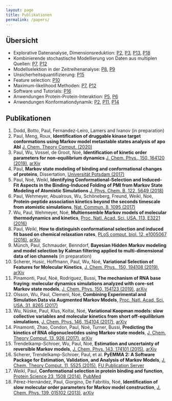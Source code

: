 ```yaml
---
layout: page
title: Publikationen
permalink: /papers/
---
```


## Übersicht

- Explorative Datenanalyse, Dimensionsreduktion:	[P2](#P2), [P3](#P3), [P13](#P13), [P18](#P18)
- Kombinierende stochastische Modellierung von Daten aus multiplen Quellen:	[P7](#P7), [P12](#P12)
- Modellselektion in der Zeitreihenanalyse:  	[P8](#P8), [P9](#P9)
- Unsicherheitsquantifizierung:	[P15](#P15)
- Feature selection:	[P10]()
- Maximum-likelihood Methoden:	[P7](#P7), [P12](#P12)
- Software und Tutorials:	[P16](#P16)
- Anwendungen Protein-Protein-Interaktion: [P5](#P5), [P6](#P6)
- Anwendungen Konformationdynamik: [P2](#P2), [P11](#P11), [P14](#P14)

## Publikationen

1. <a name="P1" />Dodd, Botto, Paul, Fernandez-Leiro, Lamers and Ivanov (in preparation)
2. <a name="P2" />Paul, Meng, Roux, **Identification of druggable kinase target conformations using Markov model metastable states analysis of apo Abl** [J. Chem. Theory Comput. (2020)](https://doi.org/10.1021/acs.jctc.9b01158)
3. <a name="P3" />Paul, Wu, Vossel, de Groot, Noé, **Identification of kinetic order parameters for non-equilibrium dynamics** [J.  Chem. Phys., 150, 164120 (2019)](https://doi.org/10.1063/1.5083627), [arXiv](https://arxiv.org/abs/1811.12551)
4. <a name="P4" />Paul, **Markov state modeling of binding and conformational changes of proteins**, Dissertation, [Universität Potsdam  (2017)](https://nbn-resolving.org/urn:nbn:de:kobv:517-opus4-404273)
5. <a name="P5" />Paul, Noé, Weikl, **Identifying Conformational-Selection and Induced-Fit Aspects in the Binding-Induced Folding of PMI from Markov State Modeling of Atomistic Simulations** [J. Phys. Chem. B, 122, 5649 (2018)](https://doi.org/10.1021/acs.jpcb.7b12146)
6. <a name="P6" />Paul, Wehmeyer, Abualrous, Wu, Schöneberg, Freund, Weikl, Noé, **Protein-peptide association kinetics beyond the seconds timescale from atomistic simulations**, [Nat. Commun. 8, 1095 (2017)](https://doi.org/10.1038/s41467-017-01163-6)
7. <a name="P7" />Wu, Paul, Wehmeyer, Noé, **Multiensemble Markov models of molecular thermodynamics and kinetics**, [Proc. Natl. Acad. Sci. USA. 113, E3221 (2016)](https://doi.org/10.1073/pnas.1525092113)
8. <a name="P8" />Paul, Weikl, **How to distinguish conformational selection and induced fit based on chemical relaxation rates**, [PLoS comput. biol. 12, e1005067 (2016)](https://doi.org/10.1371/journal.pcbi.1005067), [arXiv](https://arxiv.org/abs/1609.06021)
9. <a name="P9" />Münch, Paul, Schmauder, Benndorf, **Bayesian Hidden Markov modeling and model selection by Kalman filtering applied to multi-dimensional data of ion channels** (in preparation)
10. <a name="P10" />Scherer, Husic, Hoffmann, Paul, Wu, Noé, **Variational Selection of Features for Molecular Kinetics**,  [J.  Chem. Phys., 150, 194108 (2019)](https://doi.org/10.1063/1.5083040), [arXiv](https://arxiv.org/abs/1811.11714)
11. <a name="P11" />Pinamonti, Paul, Noé, Rodriguez, Bussi, **The mechanism of RNA base fraying: molecular dynamics simulations analyzed with core-set Markov state models**,  [J. Chem. Phys. 150, 154123 (2019)](https://doi.org/10.1063/1.5083227), [arXiv](https://arxiv.org/abs/1811.12144)
12. <a name="P12" />Olsson, Wu, Paul, Clemeni, Noé, **Combining Experimental and Simulation Data via Augmented Markov Models**, [Proc. Natl. Acad. Sci. USA. 31, 8265 (2017)](https://doi.org/10.1073/pnas.1704803114)
13. <a name="P13" />Wu, Nüske, Paul, Klus, Koltai, Noé, **Variational Koopman models: slow collective variables and molecular kinetics from short off-equilibrium simulations**, [J. Chem. Phys. 146, 154104 (2017)](https://doi.org/10.1063/1.4979344), [arXiv](https://arxiv.org/abs/1610.06773)
14. <a name="P14" />Pinamonti, Zhao, Condon, Paul, Noé, Turner, Bussi, **Predicting the kinetics of RNA oligonucleotides using Markov state models**,  [J. Chem. Theory Comput. 13, 926 (2017)](https://doi.org/10.1021/acs.jctc.6b00982), [arXiv](https://arxiv.org/abs/1612.07470)
15. <a name="P15" />Trendelkamp-Schroer, Wu, Paul, Noé, **Estimation and uncertainty of reversible Markov models**, [J. Chem. Phys. 143, 174101 (2015)](https://doi.org/10.1063/1.4934536), [arXiv](https://arxiv.org/abs/1507.05990)
16. <a name="P16" />Scherer, Trendelkamp-Schroer, Paul, et al. **PyEMMA 2: A Software Package for Estimation, Validation, and Analysis of Markov Models**, [J. Chem. Theory Comput. 11, 5525 (2015)](https://doi.org/10.1021/acs.jctc.5b00743), [FU Publication Server](http://publications.imp.fu-berlin.de/1737/1/15_JCTC_SchererEtAl_PyEMMA2.pdf)
17. <a name="P17" />Weikl, Paul, **Conformational selection in protein binding and function**, [Protein Science 23, 1508 (2014)](https://doi.org/110.1002/pro.2539), [PubMed](https://www.ncbi.nlm.nih.gov/pmc/articles/PMC4241102/)
18. <a name="P18" />Pérez-Hernández, Paul, Giorgino, De Fabritiis, Noé, **Identification of slow molecular order parameters for Markov model construction**, [J. Chem. Phys. 139, 015102 (2013)](https://doi.org/10.1063/1.4811489), [arXiv](https://arxiv.org/abs/1302.6614)